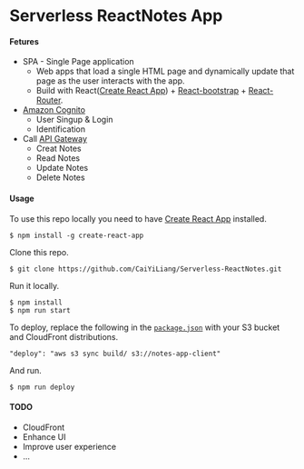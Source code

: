 # Serverless ReactNotes App

#### Fetures
  - SPA - Single Page application
    - Web apps that load a single HTML page and dynamically update that page as the user interacts with the app.
    - Build with React([Create React App](https://github.com/facebookincubator/create-react-app)) + [React-bootstrap](https://react-bootstrap.github.io/) + [React-Router](https://reacttraining.com/react-router/). 
  - [Amazon Cognito](https://aws.amazon.com/documentation/cognito/)
    - User Singup & Login
    - Identification
  - Call [API Gateway](https://aws.amazon.com/api-gateway/)
    - Creat Notes
    - Read Notes
    - Update Notes
    - Delete Notes
  
#### Usage

To use this repo locally you need to have [Create React App](https://github.com/facebookincubator/create-react-app) installed.

``` 
$ npm install -g create-react-app
```

Clone this repo.

``` 
$ git clone https://github.com/CaiYiLiang/Serverless-ReactNotes.git
```

Run it locally.

``` 
$ npm install
$ npm run start
```

To deploy, replace the following in the [`package.json`](package.json) with your S3 bucket and CloudFront distributions.

```
"deploy": "aws s3 sync build/ s3://notes-app-client"
```

And run.

``` 
$ npm run deploy
```
#### TODO
  - CloudFront
  - Enhance UI 
  - Improve user experience
  - ...
